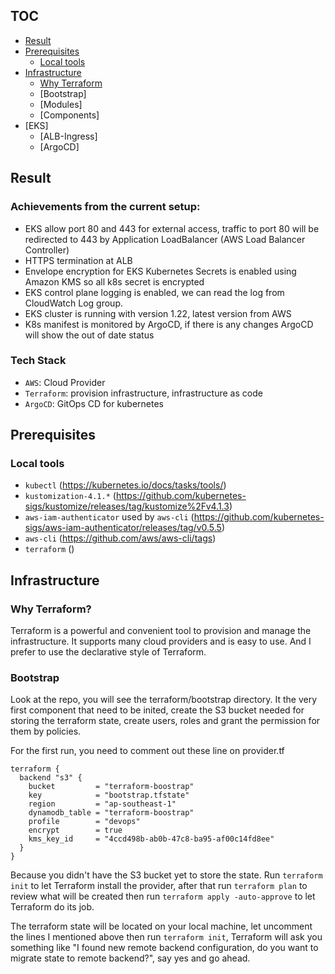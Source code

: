 ## TOC
- [Result](#result)
- [Prerequisites](#prerequisites)
  - [Local tools](#local-tools)
- [Infrastructure](#Infrastructure)
  - [Why Terraform](#why-terraform)
  - [Bootstrap]
  - [Modules]
  - [Components]
- [EKS]
  - [ALB-Ingress]
  - [ArgoCD]

## Result
### Achievements from the current setup: 
* EKS allow port 80 and 443 for external access, traffic to port 80 will be redirected to 443 by Application LoadBalancer (AWS Load Balancer Controller)
* HTTPS termination at ALB
* Envelope encryption for EKS Kubernetes Secrets is enabled using Amazon KMS so all k8s secret is encrypted
* EKS control plane logging is enabled, we can read the log from CloudWatch Log group.
* EKS cluster is running with version 1.22, latest version from AWS
* K8s manifest is monitored by ArgoCD, if there is any changes ArgoCD will show the out of date status

### Tech Stack
* `AWS`: Cloud Provider
* `Terraform`: provision infrastructure, infrastructure as code
* `ArgoCD`: GitOps CD for kubernetes
## Prerequisites

### Local tools
* `kubectl` (https://kubernetes.io/docs/tasks/tools/)
* `kustomization-4.1.*` (https://github.com/kubernetes-sigs/kustomize/releases/tag/kustomize%2Fv4.1.3)
* `aws-iam-authenticator` used by `aws-cli` (https://github.com/kubernetes-sigs/aws-iam-authenticator/releases/tag/v0.5.5)
* `aws-cli` (https://github.com/aws/aws-cli/tags)
* `terraform` ()

## Infrastructure

### Why Terraform? 
Terraform is a powerful and convenient tool to provision and manage the infrastructure. It supports many cloud providers and is easy to use. And I prefer to use the declarative style of Terraform.

### Bootstrap
Look at the repo, you will see the terraform/bootstrap directory. It the very first component that need to be inited, create the S3 bucket needed for storing the terraform state, create users, roles and grant the permission for them by policies. 

For the first run, you need to comment out these line on provider.tf 
```
terraform {
  backend "s3" {
    bucket         = "terraform-boostrap"
    key            = "bootstrap.tfstate"
    region         = "ap-southeast-1"
    dynamodb_table = "terraform-boostrap"
    profile        = "devops"
    encrypt        = true
    kms_key_id     = "4ccd498b-ab0b-47c8-ba95-af00c14fd8ee"
  }
}
```
Because you didn't have the S3 bucket yet to store the state. Run `terraform init` to let Terraform install the provider, after that run `terraform plan` to review what will be created then run `terraform apply -auto-approve` to let Terraform do its job.

The terraform state will be located on your local machine, let uncomment the lines I mentioned above then run `terraform init`, Terraform will ask you something like "I found new remote backend configuration, do you want to migrate state to remote backend?", say yes and go ahead.
